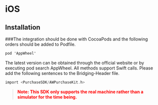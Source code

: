 # iOS

## Installation

###The integration should be done with CocoaPods and the following orders should be added to Podfile.

```Objective-C 
pod 'AppWheel'
```

The latest version can be obtained through the official website or by executing pod search AppWheel.
 All methods support Swift calls. Please add the following sentences to the Bridging-Header file.

```Objective-C 
import <PurchaseSDK/AWPurchaseKit.h>
```
>   <font color="red">**Note: This SDK only supports the real machine rather than a simulator for the time being.**</font> 
